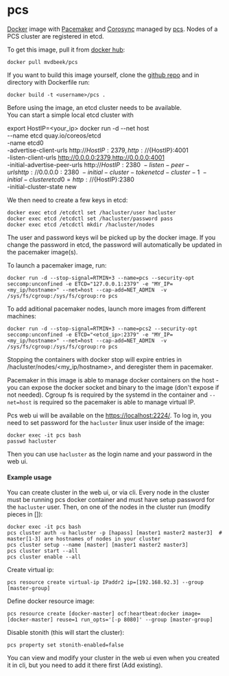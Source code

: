 # pcs

[Docker](https://www.docker.com/) image with [Pacemaker](http://clusterlabs.org/) and [Corosync](https://corosync.github.io/corosync/) managed by [pcs](https://github.com/feist/pcs).
Nodes of a PCS cluster are registered in etcd.

To get this image, pull it from [docker hub](https://hub.docker.com/r/mvdbeek/pcs/):
```
docker pull mvdbeek/pcs
```

If you want to build this image yourself, clone the [github repo](https://github.com/mvdbeek/pcs) and in directory with Dockerfile run:
```
docker build -t <username>/pcs .
```

Before using the image, an etcd cluster needs to be available.  
You can start a simple local etcd cluster with

export HostIP=<your_ip>
docker run -d --net host \
 --name etcd quay.io/coreos/etcd \
 -name etcd0 \
 -advertise-client-urls http://${HostIP}:2379,http://${HostIP}:4001 \
 -listen-client-urls http://0.0.0.0:2379,http://0.0.0.0:4001 \
 -initial-advertise-peer-urls http://${HostIP}:2380 \
 -listen-peer-urls http://0.0.0.0:2380 \
 -initial-cluster-token etcd-cluster-1 \
 -initial-cluster etcd0=http://${HostIP}:2380 \
 -initial-cluster-state new

We then need to create a few keys in etcd:
```
docker exec etcd /etcdctl set /hacluster/user hacluster
docker exec etcd /etcdctl set /hacluster/password pass
docker exec etcd /etcdctl mkdir /hacluster/nodes
```
The user and password keys wil be picked up by the docker image.
If you change the password in etcd, the password will automatically be updated in the
pacemaker image(s).

To launch a pacemaker image, run:
```
docker run -d --stop-signal=RTMIN+3 --name=pcs --security-opt seccomp:unconfined -e ETCD="127.0.0.1:2379" -e "MY_IP=<my_ip/hostname>" --net=host --cap-add=NET_ADMIN  -v /sys/fs/cgroup:/sys/fs/cgroup:ro pcs
```

To add aditional pacemaker nodes, launch more images from different machines:
```
docker run -d --stop-signal=RTMIN+3 --name=pcs2 --security-opt seccomp:unconfined -e ETCD="<etcd_ip>:2379" -e "MY_IP=<my_ip/hostname>" --net=host --cap-add=NET_ADMIN  -v /sys/fs/cgroup:/sys/fs/cgroup:ro pcs
```

Stopping the containers with docker stop will expire entries in /hacluster/nodes/<my_ip/hostname>, and deregister them in pacemaker.

Pacemaker in this image is able to manage docker containers on the host - you can expose the docker socket and binary to the image (don't expose if not needed). Cgroup fs is required by the systemd in the container and `--net=host` is required so the pacemaker is able to manage virtual IP.

Pcs web ui will be available on the [https://localhost:2224/](https://localhost:2224/). To log in, you need to set password for the `hacluster` linux user inside of the image:
```
docker exec -it pcs bash
passwd hacluster
```

Then you can use `hacluster` as the login name and your password in the web ui.

#### Example usage

You can create cluster in the web ui, or via cli. Every node in the cluster must be running pcs docker container and must have setup password for the `hacluster` user. Then, on one of the nodes in the cluster run (modify pieces in []):
```
docker exec -it pcs bash
pcs cluster auth -u hacluster -p [hapass] [master1 master2 master3]  # master[1-3] are hostnames of nodes in your cluster
pcs cluster setup --name [master] [master1 master2 master3]
pcs cluster start --all
pcs cluster enable --all
```

Create virtual ip:
```
pcs resource create virtual-ip IPaddr2 ip=[192.168.92.3] --group [master-group]
```

Define docker resource image:
```
pcs resource create [docker-master] ocf:heartbeat:docker image=[docker-master] reuse=1 run_opts='[-p 8080]' --group [master-group]
```

Disable stonith (this will start the cluster):
```
pcs property set stonith-enabled=false
```

You can view and modify your cluster in the web ui even when you created it in cli, but you need to add it there first (Add existing).

